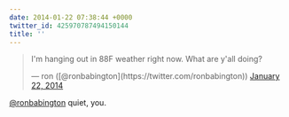 ```yaml
---
date: 2014-01-22 07:38:44 +0000
twitter_id: 425970787494150144
title: ''
---
```


<blockquote class="twitter-tweet"><p lang="en" dir="ltr">I&#39;m hanging out in 88F weather right now. What are y&#39;all doing?</p>&mdash; ron ([@ronbabington](https://twitter.com/ronbabington)) <a href="https://twitter.com/ronbabington/status/425966220773298176?ref_src=twsrc%5Etfw">January 22, 2014</a></blockquote>
<script async src="https://platform.twitter.com/widgets.js" charset="utf-8"></script>

[@ronbabington](https://twitter.com/ronbabington) quiet, you.
